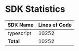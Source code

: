 # SDK Statistics

| SDK Name | Lines of Code |
| -------- | ------------- |
| typescript | 10252 |
| **Total** | 10252 |

